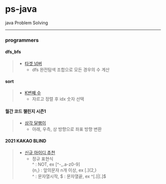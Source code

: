 # ps-java
java Problem Solving

---
### programmers
#### dfs_bfs
>* [타겟 넘버](https://programmers.co.kr/learn/courses/30/lessons/43165)
>   * dfs 완전탐색 조합으로 모든 경우의 수 계산
#### sort
>* [K번째 수](https://programmers.co.kr/learn/courses/30/lessons/42748)
>   * 자르고 정렬 후 idx 숫자 선택
#### 월간 코드 챌린지 시즌1
>* [삼각 달팽이](https://programmers.co.kr/learn/courses/30/lessons/68645)
>   * 아래, 우측, 상 방향으로 좌표 방향 변환
#### 2021 KAKAO BLIND
>* [신규 아이디 추천](https://programmers.co.kr/learn/courses/30/lessons/72410)
>   * 정규 표현식  
>   ^ : NOT, ex [^-_.a-z0-9]  
>   {n,} : 앞의문자 n개 이상, ex [.]{2,}  
>   ^ : 문자열시작, $ : 문자열끝, ex ^[.]|[.]$  
